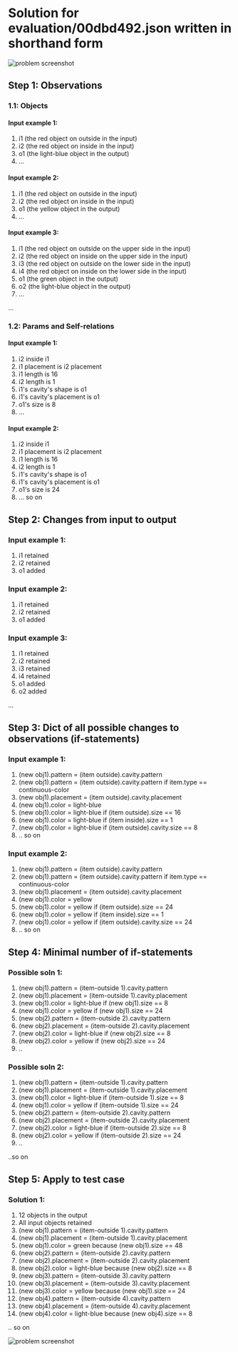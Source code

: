 # Solution for evaluation/00dbd492.json written in shorthand form

![problem screenshot](../../images/00dbd492-1.png)

## Step 1: Observations
### 1.1: Objects
#### Input example 1:
1. i1 (the red object on outside in the input)
1. i2 (the red object on inside in the input)
1. o1 (the light-blue object in the output)
1. ...

#### Input example 2:
1. i1 (the red object on outside in the input)
1. i2 (the red object on inside in the input)
1. o1 (the yellow object in the output)
1. ...

#### Input example 3:
1. i1 (the red object on outside on the upper side in the input)
1. i2 (the red object on inside on the upper side in the input)
1. i3 (the red object on outside on the lower side in the input)
1. i4 (the red object on inside on the lower side in the input)
1. o1 (the green object in the output)
1. o2 (the light-blue object in the output)
1. ...

...

### 1.2: Params and Self-relations
#### Input example 1:
1. i2 inside i1
1. i1 placement is i2 placement
1. i1 length is 16
1. i2 length is 1
1. i1's cavity's shape is o1
1. i1's cavity's placement is o1
1. o1's size is 8
1. ...
    
#### Input example 2:
1. i2 inside i1
1. i1 placement is i2 placement
1. i1 length is 16
1. i2 length is 1
1. i1's cavity's shape is o1
1. i1's cavity's placement is o1
1. o1's size is 24
1. ... so on



## Step 2: Changes from input to output
### Input example 1:
1. i1 retained
1. i2 retained
1. o1 added
    
### Input example 2:
1. i1 retained
1. i2 retained
1. o1 added

### Input example 3:
1. i1 retained
1. i2 retained
1. i3 retained
1. i4 retained
1. o1 added
1. o2 added
    
...

##  Step 3: Dict of all possible changes to observations (if-statements)
### Input example 1:
1. (new obj1).pattern = (item outside).cavity.pattern
1. (new obj1).pattern = (item outside).cavity.pattern if item.type == continuous-color
1. (new obj1).placement = (item outside).cavity.placement
1. (new obj1).color = light-blue
1. (new obj1).color = light-blue if (item outside).size == 16
1. (new obj1).color = light-blue if (item inside).size == 1
1. (new obj1).color = light-blue if (item outside).cavity.size == 8
1. .. so on

### Input example 2:
1. (new obj1).pattern = (item outside).cavity.pattern
1. (new obj1).pattern = (item outside).cavity.pattern if item.type == continuous-color
1. (new obj1).placement = (item outside).cavity.placement
1. (new obj1).color = yellow
1. (new obj1).color = yellow if (item outside).size == 24
1. (new obj1).color = yellow if (item inside).size == 1
1. (new obj1).color = yellow if (item outside).cavity.size == 24
1. .. so on


##  Step 4: Minimal number of if-statements
### Possible soln 1:
1. (new obj1).pattern = (item-outside 1).cavity.pattern
1. (new obj1).placement = (item-outside 1).cavity.placement
1. (new obj1).color = light-blue if (new obj1).size == 8
1. (new obj1).color = yellow if (new obj1).size == 24
1. (new obj2).pattern = (item-outside 2).cavity.pattern
1. (new obj2).placement = (item-outside 2).cavity.placement
1. (new obj2).color = light-blue if (new obj2).size == 8
1. (new obj2).color = yellow if (new obj2).size == 24
1. ..

### Possible soln 2:
1. (new obj1).pattern = (item-outside 1).cavity.pattern
1. (new obj1).placement = (item-outside 1).cavity.placement
1. (new obj1).color = light-blue if (item-outside 1).size == 8
1. (new obj1).color = yellow if (item-outside 1).size == 24
1. (new obj2).pattern = (item-outside 2).cavity.pattern
1. (new obj2).placement = (item-outside 2).cavity.placement
1. (new obj2).color = light-blue if (item-outside 2).size == 8
1. (new obj2).color = yellow if (item-outside 2).size == 24
1. ..


..so on


## Step 5: Apply to test case
### Solution 1:
1. 12 objects in the output
1. All input objects retained
1. (new obj1).pattern = (item-outside 1).cavity.pattern
1. (new obj1).placement = (item-outside 1).cavity.placement
1. (new obj1).color = green because (new obj1).size == 48
1. (new obj2).pattern = (item-outside 2).cavity.pattern
1. (new obj2).placement = (item-outside 2).cavity.placement
1. (new obj2).color = light-blue because (new obj2).size == 8
1. (new obj3).pattern = (item-outside 3).cavity.pattern
1. (new obj3).placement = (item-outside 3).cavity.placement
1. (new obj3).color = yellow because (new obj1).size == 24
1. (new obj4).pattern = (item-outside 4).cavity.pattern
1. (new obj4).placement = (item-outside 4).cavity.placement
1. (new obj4).color = light-blue because (new obj4).size == 8
 
    

.. so on 

![problem screenshot](../../images/00dbd492-2.png)
